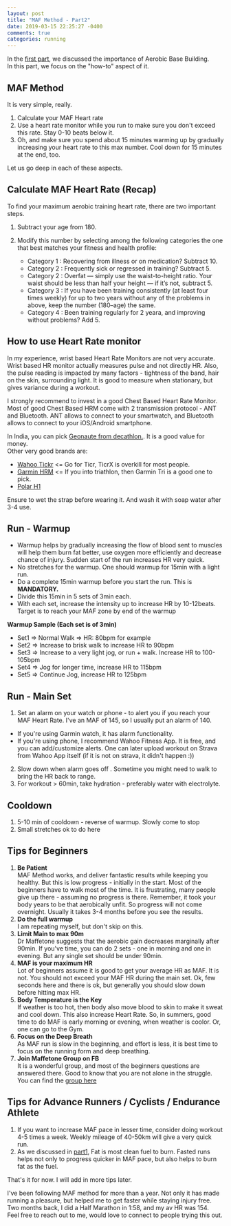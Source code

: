 ```yaml
---
layout: post
title: "MAF Method - Part2"
date: 2019-03-15 22:25:27 -0400
comments: true
categories: running
---
```


In the [first part](http://rishisareen.com/running/maf-method-part1.html), we discussed the importance of Aerobic Base Building.  
In this part, we focus on the "how-to" aspect of it. 
<!--more-->

## MAF Method
It is very simple, really.  
1. Calculate your MAF Heart rate  
2. Use a heart rate monitor while you run to make sure you don't exceed this rate. Stay 0-10 beats below it.  
3. Oh, and make sure you spend about 15 minutes warming up by gradually increasing your heart rate to this max number. Cool down for 15 minutes at the end, too.  

Let us go deep in each of these aspects. 


## Calculate MAF Heart Rate (Recap)  

To find your maximum aerobic training heart rate, there are two important steps.  

1. Subtract your age from 180.
2. Modify this number by selecting among the following categories the one that best matches your fitness and health profile:  

    - Category 1 : Recovering from illness or on medication? Subtract 10.  
    - Category 2 : Frequently sick or regressed in training? Subtract 5.  
    - Category 2 : Overfat — simply use the waist-to-height ratio. Your waist should be less than half your height — if it’s not, subtract 5.  
    - Category 3 : If you have been training consistently (at least four times weekly) for up to two years without any of the problems in above, keep the number (180–age) the same.  
    - Category 4 : Been training regularly for 2 yeara, and improving without problems? Add 5.  

## How to use Heart Rate monitor  
In my experience, wrist based Heart Rate Monitors are not very accurate. Wrist based HR monitor actually measures pulse and not directly HR. Also, the pulse reading is impacted by many factors - tightness of the band, hair on the skin, surrounding light. It is good to measure when stationary, but gives variance during a workout. 

I strongly recommend to invest in a good Chest Based Heart Rate Monitor.   
Most of good Chest Based HRM come with 2 transmission protocol - ANT and Bluetooth. ANT allows to connect to your smartwatch, and Bluetooth allows to connect to your iOS/Android smartphone.  

In India, you can pick [Geonaute from decathlon.](https://www.decathlon.in/p/8334795_dual-ant-bluetooth-smart-heart-rate-monitor-strap.html). It is a good value for money.  
Other very good brands are:    

* [Wahoo Tickr](https://www.wahoofitness.com/devices/heart-rate-monitors/wahoo-tickr-heart-rate-strap) <= Go for Ticr, TicrX is overkill for most people.    
* [Garmin HRM](https://buy.garmin.com/en-US/US/p/pn/010-12883-00) <= If you into triathlon, then Garmin Tri is a good one to pick. 
* [Polar H1](https://www.polar.com/en/products/accessories/H1_heart_rate_sensor)  

Ensure to wet the strap before wearing it. And wash it with soap water after 3-4 use.  

## Run - Warmup  

- Warmup helps by gradually increasing the flow of blood sent to muscles will help them burn fat better, use oxygen more efficiently and decrease chance of injury. Sudden start of the run increases HR very quick.  
- No stretches for the warmup. One should warmup for 15min with a light run.  
- Do a complete 15min warmup before you start the run. This is **MANDATORY.**  
- Divide this 15min in 5 sets of 3min each.  
- With each set, increase the intensity up to increase HR by 10-12beats. Target is to reach your MAF zone by end of the warmup  
  
**Warmup Sample (Each set is of 3min)**  

- Set1 => Normal Walk => HR: 80bpm for example    
- Set2 => Increase to brisk walk to increase HR to 90bpm    
- Set3 => Increase to a very light jog, or run + walk. Increase HR to 100-105bpm    
- Set4 => Jog for longer time, increase HR to 115bpm    
- Set5 => Continue Jog, increase HR to 125bpm  

## Run - Main Set  

1. Set an alarm on your watch or phone - to alert you if you reach your MAF Heart Rate. I've an MAF of 145, so I usually put an alarm of 140.  

- If you're using Garmin watch, it has alarm functionality.  
- If you're using phone, I recommend Wahoo Fitness App. It is free, and you can add/customize alerts. One can later upload workout on Strava from Wahoo App itself (if it is not on strava, it didn't happen :))  
2. Slow down when alarm goes off . Sometime you might need to walk to bring the HR back to range.  
3. For workout > 60min, take hydration - preferably water with electrolyte.  

## Cooldown  

1. 5-10 min of cooldown - reverse of warmup. Slowly come to stop  
2. Small stretches ok to do here  


## Tips for Beginners
1. **Be Patient**   
MAF Method works, and deliver fantastic results while keeping you healthy. But this is low progress - initially in the start. Most of the beginners have to walk most of the time. It is frustrating, many people give up there - assuming no progress is there. Remember, it took your body years to be that aerobically unfit. So progress will not come overnight. Usually it takes 3-4 months before you see the results.  
2. **Do the full warmup**  
I am repeating myself, but don't skip on this.  
3. **Limit Main to max 90m**   
Dr Maffetone suggests that the aerobic gain decreases marginally after 90min. If you've time, you can do 2 sets - one in morning and one in evening. But any single set should be under 90min.   
4. **MAF is your maximum HR**  
Lot of beginners assume it is good to get your average HR as MAF. It is not. You should not exceed your MAF HR during the main set. Ok, few seconds here and there is ok, but generally you should slow down before hitting max HR.  
5. **Body Temperature is the Key**  
If weather is too hot, then body also move blood to skin to make it sweat and cool down. This also increase Heart Rate. So, in summers, good time to do MAF is early morning or evening, when weather is coolor. Or, one can go to the Gym.    
6. **Focus on the Deep Breath**  
As MAF run is slow in the beginning, and effort is less, it is best time to focus on the running form and deep breathing.  
7. **Join Maffetone Group on FB**  
It is a wonderful group, and most of the beginners questions are answered there. Good to know that you are not alone in the struggle. You can find the [group here](https://www.facebook.com/groups/1452390158396719/)

## Tips for Advance Runners / Cyclists / Endurance Athlete
1. If you want to increase MAF pace in lesser time, consider doing workout 4-5 times a week. Weekly mileage of 40-50km will give a very quick run.   
2. As we discussed in [part1](http://rishisareen.com/running/maf-method-part1.html), Fat is most clean fuel to burn. Fasted runs helps not only to progress quicker in MAF pace, but also helps to burn fat as the fuel.  
  
That's it for now. I will add in more tips later.  
  
I've been following MAF method for more than a year. Not only it has made running a pleasure, but helped me to get faster while staying injury free. Two months back, I did a Half Marathon in 1:58, and my av HR was 154.  
Feel free to reach out to me, would love to connect to people trying this out.  
